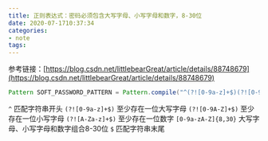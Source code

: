 ```yaml
---
title: 正则表达式：密码必须包含大写字母、小写字母和数字，8-30位
date: 2020-07-1710:37:34
categories: 
- note
tags: 
---
```


参考链接：[https://blog.csdn.net/littlebearGreat/article/details/88748679](https://blog.csdn.net/littlebearGreat/article/details/88748679)

```java
Pattern SOFT_PASSWORD_PATTERN = Pattern.compile("^(?![0-9a-z]+$)(?![0-9A-Z]+$)(?![A-Za-z]+$)[0-9a-zA-Z]{8,30}$");
```

`^` 匹配字符串开头
`(?![0-9a-z]+$)` 至少存在一位大写字母
`(?![0-9A-Z]+$)` 至少存在一位小写字母
`(?![A-Za-z]+$)` 至少存在一位数字
`[0-9a-zA-Z]{8,30}` 大写字母、小写字母和数字组合8-30位
`$` 匹配字符串末尾